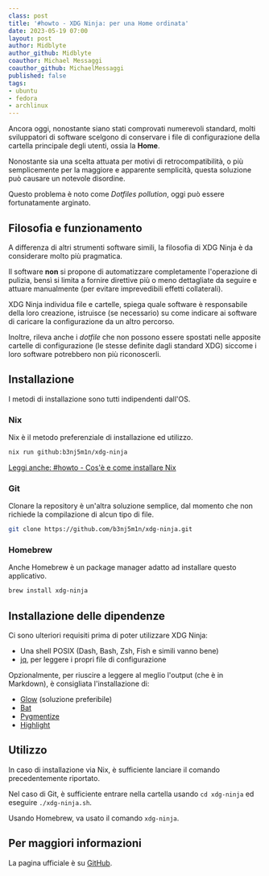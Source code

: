 ```yaml
---
class: post
title: '#howto - XDG Ninja: per una Home ordinata'
date: 2023-05-19 07:00
layout: post
author: Midblyte
author_github: Midblyte
coauthor: Michael Messaggi
coauthor_github: MichaelMessaggi
published: false
tags:
- ubuntu
- fedora
- archlinux
---
```


Ancora oggi, nonostante siano stati comprovati numerevoli standard, molti sviluppatori di software scelgono di conservare i file di configurazione della cartella principale degli utenti, ossia la **Home**.

Nonostante sia una scelta attuata per motivi di retrocompatibilità, o più semplicemente per la maggiore e apparente semplicità, questa soluzione può causare un notevole disordine.

Questo problema è noto come *Dotfiles pollution*, oggi può essere fortunatamente arginato.


## Filosofia e funzionamento

A differenza di altri strumenti software simili, la filosofia di XDG Ninja è da considerare molto più pragmatica.

Il software **non** si propone di automatizzare completamente l'operazione di pulizia, bensì si limita a fornire direttive più o meno dettagliate da seguire e attuare manualmente (per evitare imprevedibili effetti collaterali).

XDG Ninja individua file e cartelle, spiega quale software è responsabile della loro creazione, istruisce (se necessario) su come indicare ai software di caricare la configurazione da un altro percorso.

Inoltre, rileva anche i *dotfile* che non possono essere spostati nelle apposite cartelle di configurazione (le stesse definite dagli standard XDG) siccome i loro software potrebbero non più riconoscerli.


## Installazione

I metodi di installazione sono tutti indipendenti dall'OS.


### Nix

Nix è il metodo preferenziale di installazione ed utilizzo.

```bash
nix run github:b3nj5m1n/xdg-ninja
```

[Leggi anche: #howto - Cos'è e come installare Nix](https://linuxhub.it/articles/howto-installare-nix/)


### Git

Clonare la repository è un'altra soluzione semplice, dal momento che non richiede la compilazione di alcun tipo di file.

```bash
git clone https://github.com/b3nj5m1n/xdg-ninja.git
```

### Homebrew

Anche Homebrew è un package manager adatto ad installare questo applicativo.

```bash
brew install xdg-ninja
```


## Installazione delle dipendenze

Ci sono ulteriori requisiti prima di poter utilizzare XDG Ninja:

- Una shell POSIX (Dash, Bash, Zsh, Fish e simili vanno bene)
- [jq](https://repology.org/project/jq/versions), per leggere i propri file di configurazione

Opzionalmente, per riuscire a leggere al meglio l'output (che è in Markdown), è consigliata l'installazione di:
- [Glow](https://repology.org/project/glow/versions) (soluzione preferibile)
- [Bat](https://repology.org/project/bat-cat/versions)
- [Pygmentize](https://repology.org/project/pygments/versions)
- [Highlight](https://repology.org/project/highlight/versions)


## Utilizzo

In caso di installazione via Nix, è sufficiente lanciare il comando precedentemente riportato.

Nel caso di Git, è sufficiente entrare nella cartella usando `cd xdg-ninja` ed eseguire `./xdg-ninja.sh`.

Usando Homebrew, va usato il comando `xdg-ninja`.


## Per maggiori informazioni

La pagina ufficiale è su [GitHub](https://github.com/b3nj5m1n/xdg-ninja).
